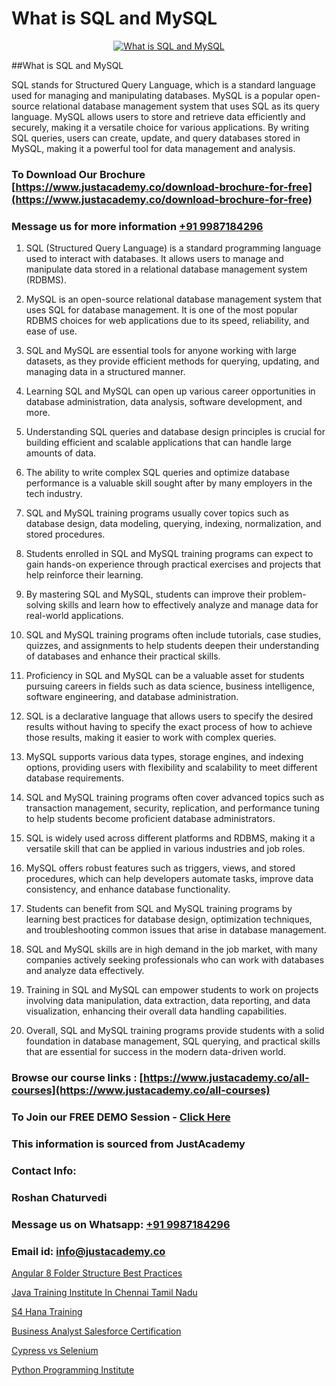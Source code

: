 # What is SQL and MySQL

<p align="center">
  <a href="https://justacademy.co/course-detail/mysql-training">
    <img src="https://justacademy.co/storage2/course_image/1709880865_course_image.webp" alt="What is SQL and MySQL">
  </a>
</p>
##What is SQL and MySQL

SQL stands for Structured Query Language, which is a standard language used for managing and manipulating databases. MySQL is a popular open-source relational database management system that uses SQL as its query language. MySQL allows users to store and retrieve data efficiently and securely, making it a versatile choice for various applications. By writing SQL queries, users can create, update, and query databases stored in MySQL, making it a powerful tool for data management and analysis.
### To Download Our Brochure [https://www.justacademy.co/download-brochure-for-free](https://www.justacademy.co/download-brochure-for-free)
### Message us for more information [+91 9987184296](https://api.whatsapp.com/send?phone=919987184296)
1) SQL (Structured Query Language) is a standard programming language used to interact with databases. It allows users to manage and manipulate data stored in a relational database management system (RDBMS).

2) MySQL is an open-source relational database management system that uses SQL for database management. It is one of the most popular RDBMS choices for web applications due to its speed, reliability, and ease of use.

3) SQL and MySQL are essential tools for anyone working with large datasets, as they provide efficient methods for querying, updating, and managing data in a structured manner.

4) Learning SQL and MySQL can open up various career opportunities in database administration, data analysis, software development, and more.

5) Understanding SQL queries and database design principles is crucial for building efficient and scalable applications that can handle large amounts of data.

6) The ability to write complex SQL queries and optimize database performance is a valuable skill sought after by many employers in the tech industry.

7) SQL and MySQL training programs usually cover topics such as database design, data modeling, querying, indexing, normalization, and stored procedures.

8) Students enrolled in SQL and MySQL training programs can expect to gain hands-on experience through practical exercises and projects that help reinforce their learning.

9) By mastering SQL and MySQL, students can improve their problem-solving skills and learn how to effectively analyze and manage data for real-world applications.

10) SQL and MySQL training programs often include tutorials, case studies, quizzes, and assignments to help students deepen their understanding of databases and enhance their practical skills.

11) Proficiency in SQL and MySQL can be a valuable asset for students pursuing careers in fields such as data science, business intelligence, software engineering, and database administration.

12) SQL is a declarative language that allows users to specify the desired results without having to specify the exact process of how to achieve those results, making it easier to work with complex queries.

13) MySQL supports various data types, storage engines, and indexing options, providing users with flexibility and scalability to meet different database requirements.

14) SQL and MySQL training programs often cover advanced topics such as transaction management, security, replication, and performance tuning to help students become proficient database administrators.

15) SQL is widely used across different platforms and RDBMS, making it a versatile skill that can be applied in various industries and job roles.

16) MySQL offers robust features such as triggers, views, and stored procedures, which can help developers automate tasks, improve data consistency, and enhance database functionality.

17) Students can benefit from SQL and MySQL training programs by learning best practices for database design, optimization techniques, and troubleshooting common issues that arise in database management.

18) SQL and MySQL skills are in high demand in the job market, with many companies actively seeking professionals who can work with databases and analyze data effectively.

19) Training in SQL and MySQL can empower students to work on projects involving data manipulation, data extraction, data reporting, and data visualization, enhancing their overall data handling capabilities.

20) Overall, SQL and MySQL training programs provide students with a solid foundation in database management, SQL querying, and practical skills that are essential for success in the modern data-driven world.

### Browse our course links : [https://www.justacademy.co/all-courses](https://www.justacademy.co/all-courses) 
### To Join our FREE DEMO Session - [Click Here](https://www.justacademy.co/register-for-course-demo)


### This information is sourced from JustAcademy
### Contact Info:
### Roshan Chaturvedi
### Message us on Whatsapp: [+91 9987184296](https://api.whatsapp.com/send?phone=919987184296)
### Email id: [info@justacademy.co](mailto:info@justacademy.co)
                
[Angular 8 Folder Structure Best Practices](https://www.linkedin.com/pulse/angular-8-folder-structure-best-practices-justacademy-bay-area-xuevc?trackingId=N5SRQPsgWMdHXWqjYPBgog%3D%3D&lipi=urn%3Ali%3Apage%3Ad_flagship3_company_admin%3BrsnEP2CeSl%2BKYnaEx50m1g%3D%3D)

[Java Training Institute In Chennai Tamil Nadu](https://www.linkedin.com/pulse/java-training-institute-chennai-tamil-nadu-justacademy-london-j9jwf?trackingId=8vO7rfiF8AYhFYO7r60qng%3D%3D&lipi=urn%3Ali%3Apage%3Ad_flagship3_company_admin%3B8bhEAS%2F%2FQ963blIb%2F6qnpA%3D%3D)

[S4 Hana Training](https://medium.com/@surajvaishnav5015/s4-hana-training-50fbbe15837b)

[Business Analyst Salesforce Certification](https://medium.com/@prempja40/business-analyst-salesforce-certification-a84bbfafb6d7)

[Cypress vs Selenium](https://justacademyin.github.io/justacademy/cypress-vs-selenium)

[Python Programming Institute](https://justacademyin.github.io/justacademy/python-programming-institute)

